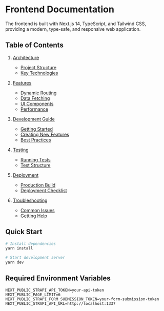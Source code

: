 # Frontend Documentation

The frontend is built with Next.js 14, TypeScript, and Tailwind CSS, providing a modern, type-safe, and responsive web application.

## Table of Contents

1. [Architecture](./architecture/index.md)
   - [Project Structure](./architecture/structure.md)
   - [Key Technologies](./architecture/technologies.md)

2. [Features](./features/index.md)
   - [Dynamic Routing](./features/routing.md)
   - [Data Fetching](./features/data-fetching.md)
   - [UI Components](./features/components.md)
   - [Performance](./features/performance.md)

3. [Development Guide](./development/index.md)
   - [Getting Started](./development/getting-started.md)
   - [Creating New Features](./development/new-features.md)
   - [Best Practices](./development/best-practices.md)

4. [Testing](./testing/index.md)
   - [Running Tests](./testing/running-tests.md)
   - [Test Structure](./testing/test-structure.md)

5. [Deployment](./deployment/index.md)
   - [Production Build](./deployment/production-build.md)
   - [Deployment Checklist](./deployment/checklist.md)

6. [Troubleshooting](./troubleshooting/index.md)
   - [Common Issues](./troubleshooting/common-issues.md)
   - [Getting Help](./troubleshooting/getting-help.md)

## Quick Start

```bash
# Install dependencies
yarn install

# Start development server
yarn dev
```

## Required Environment Variables

```env
NEXT_PUBLIC_STRAPI_API_TOKEN=your-api-token
NEXT_PUBLIC_PAGE_LIMIT=6
NEXT_PUBLIC_STRAPI_FORM_SUBMISSION_TOKEN=your-form-submission-token
NEXT_PUBLIC_STRAPI_API_URL=http://localhost:1337
``` 